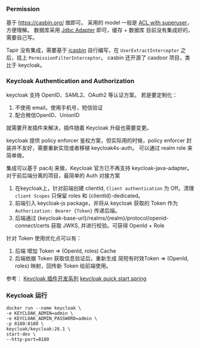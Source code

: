### Permission
基于 https://casbin.org/ 做即可。 采用的 model 一般是 [ACL with superuser](https://casbin.org/docs/supported-models)，方便理解。
数据库采用 [Jdbc Adapter](https://casbin.org/docs/adapters) 即可，缓存 + 数据库 目前没有集成好的，需要自己写。

Tapir 没有集成，需要基于 [jcasbin](https://github.com/casbin/jcasbin) 自行编写，在 `UserExtractInterceptor` 之后，挂上 `PermissionFilterInterceptor`。
casbin 还开源了 casdoor 项目，类比于 keycloak。


### Keycloak Authentication and Authorization
keycloak 支持 OpenID、SAML2、OAuth2 等认证方案。 
若是要定制化：
1. 不使用 email，使用手机号，短信验证
2. 配合微信OpenID、UnionID

就需要开发插件来解决，插件随着 Keycloak 升级也需要变更。

keycloak 提供 policy enforcer 鉴权方案，但实际用的时候，policy enforcer 封装并不友好，需要重新实现或者移植 keycloak4s-auth。
可以通过 realm role 来简单做。

集成可以基于 pac4j 来做，Keycloak 官方已不再支持 keycloak-java-adapter。
对于前后端分离的项目，最简单的 Auth 对接方案
1. 在keycloak上，针对前端创建 clientId, `Client authentication` 为 Off。清理 `client Scopes` 只保留 roles 和 {clientId}-dedicated。
2. 前端引入 keycloak-js package，并将从 keycloak 获取的 Token 作为 `Authorization: Bearer {Token}` 传递后端。
3. 后端通过 {keycloak-base-url}/realms/{realm}/protocol/openid-connect/certs 获取 JWKS, 并进行校验。可获得 OpenId + Role

针对 Token 使用优化点可以有：
1. 后端 增加 Token => (OpenId, roles) Cache
2. 后端依据 Token 获取信息验证后，重新生成 简短有时效Token => (OpenId,  roles) 映射，回传新 Token 给前端使用。

参考： 
[Keycloak 插件开发系列](https://github.com/kavahub/keycloak?tab=readme-ov-file)
[keycloak quick start spring](https://github.com/keycloak/keycloak-quickstarts/tree/latest/spring/rest-authz-resource-server)


### Keycloak 运行
```shell
docker run --name keycloak \
-e KEYCLOAK_ADMIN=admin \
-e KEYCLOAK_ADMIN_PASSWORD=admin \
-p 8180:8180 \
keycloak/keycloak:26.1 \
start-dev \
--http-port=8180
```
